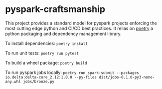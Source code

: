 # pyspark-craftsmanship

This project provides a standard model for pyspark projects enforcing the most cutting edge python and CI/CD best practices. It relias on [poetry](https://python-poetry.org/) a python packaging and dependency management library.

To install dependencies: `poetry install`

To run unit tests: `poetry run pytest`

To build a wheel package: `poetry build`

To run pyspark jobs locally: `poetry run spark-submit --packages io.delta:delta-core_2.12:1.0.0 --py-files dist/jobs-0.1.0-py3-none-any.whl jobs/bronze.py`
